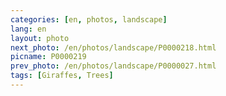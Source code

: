 ```yaml
---
categories: [en, photos, landscape]
lang: en
layout: photo
next_photo: /en/photos/landscape/P0000218.html
picname: P0000219
prev_photo: /en/photos/landscape/P0000027.html
tags: [Giraffes, Trees]
---
```

